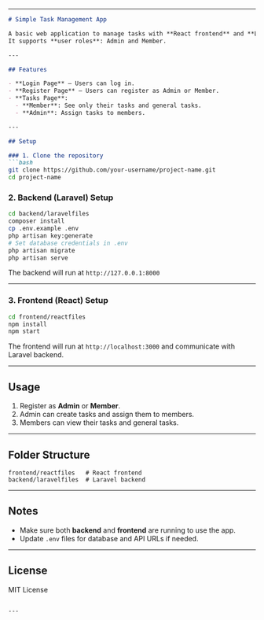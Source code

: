 
---

````markdown
# Simple Task Management App

A basic web application to manage tasks with **React frontend** and **Laravel backend**.  
It supports **user roles**: Admin and Member.

---

## Features

- **Login Page** – Users can log in.  
- **Register Page** – Users can register as Admin or Member.  
- **Tasks Page**:
  - **Member**: See only their tasks and general tasks.  
  - **Admin**: Assign tasks to members.  

---

## Setup

### 1. Clone the repository
```bash
git clone https://github.com/your-username/project-name.git
cd project-name
````

### 2. Backend (Laravel) Setup

```bash
cd backend/laravelfiles
composer install
cp .env.example .env
php artisan key:generate
# Set database credentials in .env
php artisan migrate
php artisan serve
```

The backend will run at `http://127.0.0.1:8000`

---

### 3. Frontend (React) Setup

```bash
cd frontend/reactfiles
npm install
npm start
```

The frontend will run at `http://localhost:3000` and communicate with Laravel backend.

---

## Usage

1. Register as **Admin** or **Member**.
2. Admin can create tasks and assign them to members.
3. Members can view their tasks and general tasks.

---

## Folder Structure

```
frontend/reactfiles   # React frontend
backend/laravelfiles  # Laravel backend
```

---

## Notes

* Make sure both **backend** and **frontend** are running to use the app.
* Update `.env` files for database and API URLs if needed.

---

## License

MIT License

```

---

